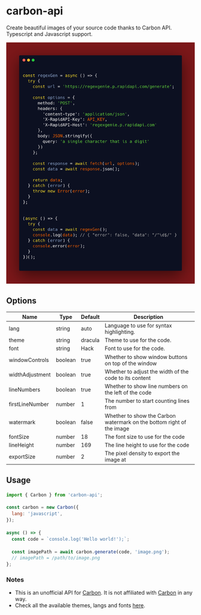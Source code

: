 # carbon-api

Create beautiful images of your source code thanks to Carbon API. Typescript and Javascript support.

![result.png](./result.png)

## Options

| Name            | Type    | Default | Description                                                           |
| --------------- | ------- | ------- | --------------------------------------------------------------------- |
| lang            | string  | auto    | Language to use for syntax highlighting.                              |
| theme           | string  | dracula | Theme to use for the code.                                            |
| font            | string  | Hack    | Font to use for the code.                                             |
| windowControls  | boolean | true    | Whether to show window buttons on top of the window                   |
| widthAdjustment | boolean | true    | Whether to adjust the width of the code to its content                |
| lineNumbers     | boolean | true    | Whether to show line numbers on the left of the code                  |
| firstLineNumber | number  | 1       | The number to start counting lines from                               |
| watermark       | boolean | false   | Whether to show the Carbon watermark on the bottom right of the image |
| fontSize        | number  | 18      | The font size to use for the code                                     |
| lineHeight      | number  | 169     | The line height to use for the code                                   |
| exportSize      | number  | 2       | The pixel density to export the image at                              |

## Usage

```js
import { Carbon } from 'carbon-api';

const carbon = new Carbon({
  lang: 'javascript',
});

async () => {
  const code = `console.log('Hello world!');`;

  const imagePath = await carbon.generate(code, 'image.png');
  // imagePath = /path/to/image.png
};
```

### Notes

- This is an unofficial API for [Carbon](https://carbon.now.sh/). It is not affiliated with [Carbon](https://carbon.now.sh/) in any way.
- Check all the available themes, langs and fonts [here](./src/types.ts).
